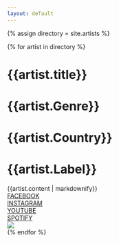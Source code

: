 ```yaml
---
layout: default
---
```


{% assign directory = site.artists %}
<div class="directory-wrapper">
  {% for artist in directory %}
    <div id="{{artist.title | downcase | slugify }}" class="artist-card-wrapper">
      <div class="artist-card">
        <h1>{{artist.title}}</h1>
        <h1>{{artist.Genre}}</h1>
        <h1>{{artist.Country}}</h1>
        <h1>{{artist.Label}}</h1>
      </div>
      <div class="artists-flex">
        <div class="artist-description">
          {{artist.content | markdownify}}
          <div class="socials flex">
          <div class="social-link"><a href="{{artist.Facebook}}">FACEBOOK</a></div>
          <div class="social-link"><a href="{{artist.Instagram}}">INSTAGRAM</a></div>
          <div class="social-link"><a href="{{artist.Youtube}}">YOUTUBE</a></div>
            <div class="social-link"><a href="{{artist.Spotify}}">SPOTIFY</a></div>
          </div>
        </div>
        <div class="artist-image">
          <img src="{{artist.Image}}">
        </div>
      </div>
    </div>
  {% endfor %}
</div>
